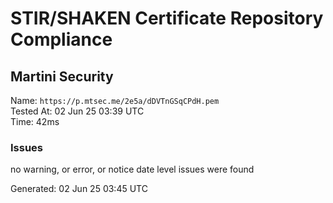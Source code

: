 # STIR/SHAKEN Certificate Repository Compliance

## Martini Security

Name: `https://p.mtsec.me/2e5a/dDVTnGSqCPdH.pem`\
Tested At: 02 Jun 25 03:39 UTC\
Time: 42ms

### Issues

no warning, or error, or notice date level issues were found

Generated: 02 Jun 25 03:45 UTC